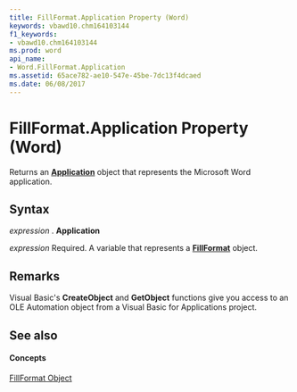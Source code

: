 ```yaml
---
title: FillFormat.Application Property (Word)
keywords: vbawd10.chm164103144
f1_keywords:
- vbawd10.chm164103144
ms.prod: word
api_name:
- Word.FillFormat.Application
ms.assetid: 65ace782-ae10-547e-45be-7dc13f4dcaed
ms.date: 06/08/2017
---
```



# FillFormat.Application Property (Word)

Returns an **[Application](application-object-word.md)** object that represents the Microsoft Word application.


## Syntax

 _expression_ . **Application**

 _expression_ Required. A variable that represents a **[FillFormat](fillformat-object-word.md)** object.


## Remarks

Visual Basic's **CreateObject** and **GetObject** functions give you access to an OLE Automation object from a Visual Basic for Applications project.


## See also


#### Concepts


[FillFormat Object](fillformat-object-word.md)

